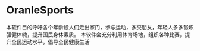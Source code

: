 # OranleSports
本软件目的呼吁各个年龄段人们走出家门，参与运动，多交朋友，年轻人多多锻炼强健体魄，提升国民身体素质。 本软件会充分利用体育场地，组织各种比赛，提升全民运动水平，倡导全民健康生活
